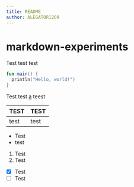 ```yaml
---
title: README
author: ALEGATOR1209
---
```


# markdown-experiments

Test test test

```kotlin
fun main() {
  println("Hello, world!")
}
```
Test test [a](google.com) teest

| TEST | TEST |
|------|------|
| test | test |

* Test
* test

1. Test
2. Test

* [x] Test
* [ ] Test

